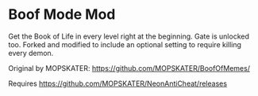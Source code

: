 # Boof Mode Mod

Get the Book of Life in every level right at the beginning. Gate is unlocked too.
Forked and modified to include an optional setting to require killing every demon.

Original by MOPSKATER: https://github.com/MOPSKATER/BoofOfMemes/

Requires https://github.com/MOPSKATER/NeonAntiCheat/releases
